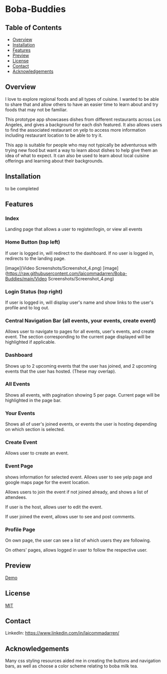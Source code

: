 # Boba-Buddies

## Table of Contents

- [Overview](#overview)
- [Installation](#installation)
- [Features](#features)
- [Preview](#preview)
- [License](#license)
- [Contact](#contact)
- [Acknowledgements](#acknowledgements)
  
## Overview

I love to explore regional foods and all types of cuisine. I wanted to be able to share that and allow others to have an easier time to learn about and try foods that may not be familiar.

This prototype app showcases dishes from different restaurants across Los Angeles, and gives a background for each dish featured. It also allows users to find the associated restaurant on yelp to access more information including restaurant location to be able to try it.

This app is suitable for people who may not typically be adventurous with trying new food but want a way to learn about dishes to help give them an idea of what to expect. It can also be used to learn about local cuisine offerings and learning about their backgrounds.

## Installation

to be completed

## Features

### Index

Landing page that allows a user to register/login, or view all events

### Home Button (top left)

If user is logged in, will redirect to the dashboard. If no user is logged in, redirects to the landing page.

[image](Video Screenshots/Screenshot_4.png)
[image](https://raw.githubusercontent.com/laicommadarren/Boba-Buddies/main/Video Screenshots/Screenshot_4.png)

### Login Status (top right)

If user is logged in, will display user's name and show links to the user's profile and to log out.

### Central Navigation Bar (all events, your events, create event)

Allows user to navigate to pages for all events, user's events, and create event. The section corresponding to the current page displayed will be highlighted if applicable.

### Dashboard

Shows up to 2 upcoming events that the user has joined, and 2 upcoming events that the user has hosted. (These may overlap).

### All Events

Shows all events, with pagination showing 5 per page. Current page will be highlighted in the page bar.

### Your Events

Shows all of user's joined events, or events the user is hosting depending on which section is selected.

### Create Event

Allows user to create an event.

### Event Page

shows information for selected event. Allows user to see yelp page and google maps page for the event location.

Allows users to join the event if not joined already, and shows a list of attendees. 

If user is the host, allows user to edit the event. 

If user joined the event, allows user to see and post comments.

### Profile Page

On own page, the user can see a list of which users they are following.

On others' pages, allows logged in user to follow the respective user.


## Preview

[Demo](https://youtu.be/WvSD9MsWFtc)

## License

[MIT](https://choosealicense.com/licenses/mit/)

## Contact

LinkedIn:
https://www.linkedin.com/in/laicommadarren/

## Acknowledgements
Many css styling resources aided me in creating the buttons and navigation bars, as well as choose a color scheme relating to boba milk tea. 
